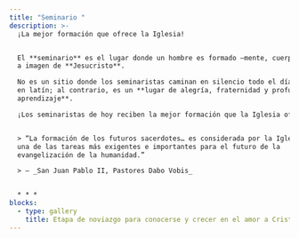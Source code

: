 ```yaml
---
title: "Seminario "
description: >-
  ¡La mejor formación que ofrece la Iglesia!


  El **seminario** es el lugar donde un hombre es formado —mente, cuerpo y alma—
  a imagen de **Jesucristo**.  

  No es un sitio donde los seminaristas caminan en silencio todo el día cantando
  en latín; al contrario, es un **lugar de alegría, fraternidad y profundo
  aprendizaje**.  

  ¡Los seminaristas de hoy reciben la mejor formación que la Iglesia ofrece!


  > “La formación de los futuros sacerdotes… es considerada por la Iglesia como
  una de las tareas más exigentes e importantes para el futuro de la
  evangelización de la humanidad.”  

  > — _San Juan Pablo II, Pastores Dabo Vobis_


  * * *
blocks:
  - type: gallery
    title: Etapa de noviazgo para conocerse y crecer en el amor a Cristo
---
```

